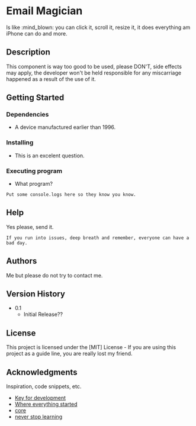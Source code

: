 # Email Magician

Is like :mind_blown: you can click it, scroll it, resize it, it does everything am iPhone can do and more.

## Description

This component is way too good to be used, please DON'T, side effects may apply, the developer won't be held responsible for any miscarriage happened as a result of the use of it.

## Getting Started

### Dependencies

- A device manufactured earlier than 1996.

### Installing

- This is an excelent question.

### Executing program

- What program?

```
Put some console.logs here so they know you know.
```

## Help

Yes please, send it.

```
If you run into issues, deep breath and remember, everyone can have a bad day.
```

## Authors

Me but please do not try to contact me.

## Version History

- 0.1
  - Initial Release??

## License

This project is licensed under the [MIT] License - If you are using this project as a guide line, you are really lost my friend.

## Acknowledgments

Inspiration, code snippets, etc.

- [Key for development](https://www.w3schools.com/howto/howto_css_hide_scrollbars.asp)
- [Where everything started](https://www.w3schools.com/html/default.asp)
- [core](https://www.w3schools.com/tags/tag_input.asp)
- [never stop learning](https://www.w3schools.com/jsref/met_element_addeventlistener.asp)
